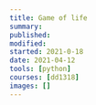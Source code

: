 ```yaml
---
title: Game of life
summary:
published:
modified:
started: 2021-0-18
date: 2021-04-12
tools: [python]
courses: [dd1318]
images: []
---
```


